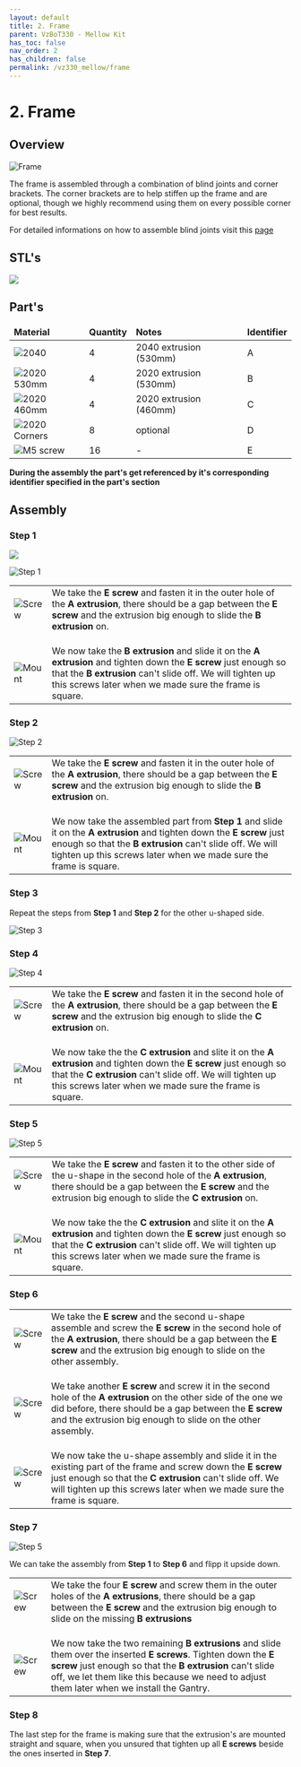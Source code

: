 ```yaml
---
layout: default
title: 2. Frame
parent: VzBoT330 - Mellow Kit
has_toc: false
nav_order: 2
has_children: false
permalink: /vz330_mellow/frame
---
```


# 2. Frame

## Overview

![Frame](../assets/images/manual/vz330_mellow/frame/overview.png)

The frame is assembled through a combination of blind joints and corner brackets. The corner brackets are to help stiffen up the frame and are optional, though we highly recommend using them on every possible corner for best results.

For detailed informations on how to assemble blind joints visit this [page](../general/blind-joints)

## STL's

<!-- Image Map Generated by http://www.image-map.net/ -->
<img src="../assets/images/manual/vz330_mellow/frame/stls.png" usemap="#image-map">

<map name="image-map">
    <area target="_blank" alt="Bracer" title="Bracer" href="https://github.com/VzBoT3D/VzBoT-Vz330/blob/master/Assemblies%20BOM%20and%20STL/Frame/STLs/Frame_Brace.stl" coords="750,1103,1714,1586" shape="rect">
    <area target="_blank" alt="2020 endcap" title="2020 endcap" href="https://github.com/VzBoT3D/VzBoT-Vz330/blob/master/Assemblies%20BOM%20and%20STL/Frame/STLs/2020%20Endcap.stl" coords="124,705,443,1002" shape="rect">
    <area target="_blank" alt="Cable holder" title="Cable holder" href="https://github.com/VzBoT3D/VzBoT-Vz330/blob/master/Assemblies%20BOM%20and%20STL/Frame/STLs/cable%20holder%20frame%20side.stl" coords="769,612,1024,993" shape="rect">
    <area target="_blank" alt="Handles" title="Handles" href="https://github.com/VzBoT3D/VzBoT-Vz330/blob/master/Assemblies%20BOM%20and%20STL/Frame/STLs/handle.stl" coords="6,54,1752,595" shape="rect">
</map>

## Part's

| Material        | Quantity          | Notes | Identifier |
|:-------------|:------------------|:------| :------ |
| ![2040](../assets/images/manual/vz330_mellow/frame/parts/2040_extrusion.png) | 4 | 2040 extrusion (530mm) | A |
| ![2020 530mm](../assets/images/manual/vz330_mellow/frame/parts/2020_extrusion_530mm.png) | 4 | 2020 extrusion (530mm) | B |
| ![2020 460mm](../assets/images/manual/vz330_mellow/frame/parts/2020_extrusion_460mm.png) | 4 | 2020 extrusion (460mm) | C |
| ![2020 Corners](../assets/images/manual/vz330_mellow/frame/parts/corner.png) | 8 | optional | D |
| ![M5 screw](../assets/images/manual/vz330_mellow/frame/parts/m5_screw.png) | 16 | - | E |

**During the assembly the part's get referenced by it's corresponding identifier specified in the part's section**

## Assembly

<style>
 table {
    border-collapse: collapse;
    border: none !important;
    background: none !important;
 }
 table, th, td {
   border: none !important;
   background: none !important;
 }
</style>

### Step 1
<img src="../assets/images/manual/vz330_mellow/frame/step1.png" usemap="#image-map">

<map name="image-map">
    <area target="_blank" alt="test" title="test" href="http://www.google.de" coords="9,310,201,943" shape="rect">
</map>

![Step 1](../assets/images/manual/vz330_mellow/frame/step1.png)

| | |
|-|-|
| ![Screw](../assets/images/manual/vz330_mellow/frame/step1_screw_extrusion.png) | We take the **E screw** and fasten it in the outer hole of the **A extrusion**, there should be a gap between the **E screw** and the extrusion big enough to slide the **B extrusion** on.
| | |
| | |
| | |
| ![Mount](../assets/images/manual/vz330_mellow/frame/step1_mount.png) | We now take the **B extrusion** and slide it on the **A extrusion** and tighten down the **E screw** just enough so that the **B extrusion** can't slide off. We will tighten up this screws later when we made sure the frame is square.|

### Step 2
![Step 2](../assets/images/manual/vz330_mellow/frame/step2.png)

| | |
|-|-|
| ![Screw](../assets/images/manual/vz330_mellow/frame/step2_screw_extrusion.png) | We take the **E screw** and fasten it in the outer hole of the **A extrusion**, there should be a gap between the **E screw** and the extrusion big enough to slide the **B extrusion** on.
| | |
| | |
| | |
| ![Mount](../assets/images/manual/vz330_mellow/frame/step2_mount.png) | We now take the assembled part from **Step 1** and slide it on the **A extrusion** and tighten down the **E screw** just enough so that the **B extrusion** can't slide off. We will tighten up this screws later when we made sure the frame is square.

### Step 3
Repeat the steps from **Step 1** and **Step 2** for the other u-shaped side.

![Step 3](../assets/images/manual/vz330_mellow/frame/step3.png)

### Step 4

![Step 4](../assets/images/manual/vz330_mellow/frame/step4.png)

| | |
|-|-|
| ![Screw](../assets/images/manual/vz330_mellow/frame/step4_screw_extrusion.png) | We take the **E screw** and fasten it in the second hole of the **A extrusion**, there should be a gap between the **E screw** and the extrusion big enough to slide the **C extrusion** on.
| | |
| | |
| | |
| ![Mount](../assets/images/manual/vz330_mellow/frame/step4_mount.png) | We now take the the **C extrusion** and slite it on the **A extrusion** and tighten down the **E screw** just enough so that the **C extrusion** can't slide off. We will tighten up this screws later when we made sure the frame is square.

### Step 5

![Step 5](../assets/images/manual/vz330_mellow/frame/step5.png)

| | |
|-|-|
| ![Screw](../assets/images/manual/vz330_mellow/frame/step5_screw_extrusion.png) | We take the **E screw** and fasten it to the other side of the u-shape in the second hole of the **A extrusion**, there should be a gap between the **E screw** and the extrusion big enough to slide the **C extrusion** on.
| | |
| | |
| | |
| ![Mount](../assets/images/manual/vz330_mellow/frame/step5_mount.png) | We now take the the **C extrusion** and slite it on the **A extrusion** and tighten down the **E screw** just enough so that the **C extrusion** can't slide off. We will tighten up this screws later when we made sure the frame is square.

### Step 6

| | |
|-|-|
| ![Screw](../assets/images/manual/vz330_mellow/frame/step5_screw_extrusion.png) | We take the **E screw** and the second u-shape assemble and screw the **E screw** in the second hole of the **A extrusion**, there should be a gap between the **E screw** and the extrusion big enough to slide on the other assembly.
| | |
| | |
| | |
| ![Screw](../assets/images/manual/vz330_mellow/frame/step4_screw_extrusion.png) | We take another **E screw** and screw it in the second hole of the **A extrusion** on the other side of the one we did before, there should be a gap between the **E screw** and the extrusion big enough to slide on the other assembly.
| | |
| | |
| | |
| ![Screw](../assets/images/manual/vz330_mellow/frame/step6_combine.png) | We now take the u-shape assembly and slide it in the existing part of the frame and screw down the **E screw** just enough so that the **C extrusion** can't slide off. We will tighten up this screws later when we made sure the frame is square.

### Step 7

![Step 5](../assets/images/manual/vz330_mellow/frame/step7.png)

We can take the assembly from **Step 1** to **Step 6** and flipp it upside down.

| | |
|-|-|
| ![Screw](../assets/images/manual/vz330_mellow/frame/step7_screw_extrusion.png) | We take the four **E screw** and screw them in the outer holes of the **A extrusions**, there should be a gap between the **E screw** and the extrusion big enough to slide on the missing **B extrusions**
| | |
| | |
| | |
| ![Screw](../assets/images/manual/vz330_mellow/frame/step7_mount.png) | We now take the two remaining **B extrusions** and slide them over the inserted **E screws**. Tighten down the **E screw** just enough so that the **B extrusion** can't slide off, we let them like this because we need to adjust them later when we install the Gantry.

### Step 8

The last step for the frame is making sure that the extrusion's are mounted straight and square, when you unsured that tighten up all **E screws** beside the ones inserted in **Step 7**.